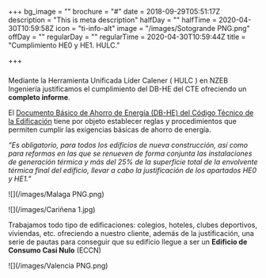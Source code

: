+++
bg_image = ""
brochure = "#"
date = 2018-09-29T05:51:17Z
description = "This is meta description"
halfDay = ""
halfTime = 2020-04-30T10:59:58Z
icon = "ti-info-alt"
image = "/images/Sotogrande PNG.png"
offDay = ""
regularDay = ""
regularTime = 2020-04-30T10:59:44Z
title = "Cumplimiento HE0 y HE1. HULC."

+++
### 

Mediante la Herramienta Unificada Líder Calener ( HULC ) en NZEB Ingeniería justificamos el cumplimiento del DB-HE del CTE ofreciendo un **completo informe**.

El [Documento Básico de Ahorro de Energía (DB-HE) del Código Técnico de la Edificación](https://www.codigotecnico.org/index.php/menu-ahorro-energia.html "CTE DB HE")  tiene por objeto establecer reglas y procedimientos que permiten cumplir las exigencias básicas de ahorro de energía.

_“Es obligatorio, para todos los edificios de nueva construcción, así como para reformas en las que se renueven de forma conjunta las instalaciones de generación térmica y más del 25% de la superficie total de la envolvente térmica final del edificio, llevar a cabo la justificación de los apartados HE0 y HE1.”_

![](/images/Malaga PNG.png)

![](/images/Cariñena 1.jpg)

Trabajamos todo tipo de edificaciones: colegios, hoteles, clubes deportivos, viviendas, etc. ofreciendo a nuestro cliente, además de la justificación, una serie de pautas para conseguir que su edificio llegue a ser un **Edificio de Consumo Casi Nulo** (ECCN)

![](/images/Valencia PNG.png)